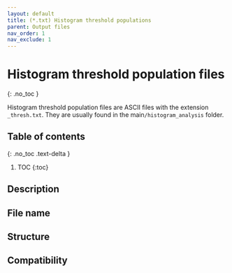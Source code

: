 ```yaml
---
layout: default
title: (*.txt) Histogram threshold populations
parent: Output files
nav_order: 1
nav_exclude: 1
---
```



# Histogram threshold population files
{: .no_toc }

Histogram threshold population files are ASCII files with the extension `_thresh.txt`. They are usually found in the main`/histogram_analysis` folder.

## Table of contents
{: .no_toc .text-delta }

1. TOC
{:toc}

## Description

## File name

## Structure

## Compatibility

